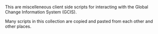 This are miscelleneous client side scripts for interacting with the Global Change Information System (GCIS).

Many scripts in this collection are copied and pasted from each other and other places.


